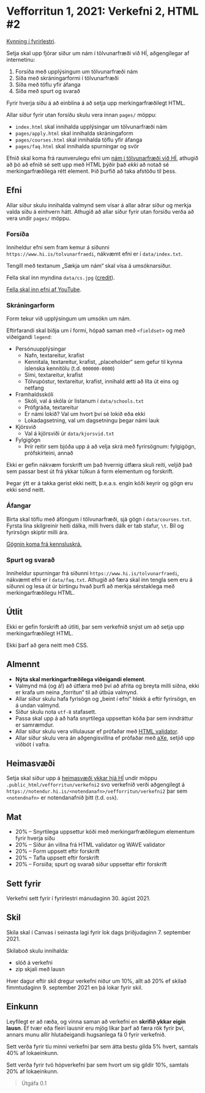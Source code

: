 
# Vefforritun 1, 2021: Verkefni 2, HTML #2

[Kynning í fyrirlestri](https://youtu.be/qyQ5S3cry1E).

Setja skal upp fjórar síður um nám í tölvunarfræði við HÍ, aðgengilegar af internetinu:

1. Forsíða með upplýsingum um tölvunarfræði nám
2. Síða með skráningarformi í tölvunarfræði
3. Síða með töflu yfir áfanga
4. Síða með spurt og svarað

Fyrir hverja síðu á að einblína á að setja upp merkingarfræðilegt HTML.

Allar síður fyrir utan forsíðu skulu vera innan `pages/` möppu:

* `index.html` skal innihalda upplýsingar um tölvunarfræði nám
* `pages/apply.html` skal innihalda skráningaform
* `pages/courses.html` skal innihalda töflu yfir áfanga
* `pages/faq.html` skal innihalda spurningar og svör

Efnið skal koma frá raunverulegu efni um [nám í tölvunarfræði við HÍ](https://www.hi.is/tolvunarfraedi), athugið að þó að efnið sé sett upp með HTML þýðir það _ekki_ að notað sé merkingarfræðilega rétt element. Þið þurfið að taka afstöðu til þess.

## Efni

Allar síður skulu innihalda valmynd sem vísar á allar aðrar síður og merkja valda síðu á einhvern hátt. Athugið að allar síður fyrir utan forsíðu verða að vera undir `pages/` möppu.

### Forsíða

Inniheldur efni sem fram kemur á síðunni `https://www.hi.is/tolvunarfraedi`, nákvæmt efni er í `data/index.txt`.

Tengill með textanum „Sækja um nám“ skal vísa á umsóknarsíður.

Fella skal inn myndina `data/cs.jpg`
([credit](https://unsplash.com/photos/hbb6GkG6p9M)).

[Fella skal inn efni af YouTube](https://www.youtube.com/watch?v=v2Em6HmlBRU).

### Skráningarform

Form tekur við upplýsingum um umsókn um nám.

Eftirfarandi skal biðja um í formi, hópað saman með `<fieldset>` og með viðeigandi `legend`:

* Persónuupplýsingar
  * Nafn, textareitur, krafist
  * Kennitala, textareitur, krafist, „placeholder“ sem gefur til kynna íslenska kennitölu (t.d. `000000-0000`)
  * Sími, textareitur, krafist
  * Tölvupóstur, textareitur, krafist, innihald ætti að líta út eins og netfang
* Framhaldsskóli
  * Skóli, val á skóla úr listanum í `data/schools.txt`
  * Prófgráða, textareitur
  * Er námi lokið? Val um hvort því sé lokið eða ekki
  * Lokadagsetning, val um dagsetningu þegar námi lauk
* Kjörsvið
  * Val á kjörsviði úr `data/kjorsvid.txt`
* Fylgigögn
  * Þrír reitir sem bjóða upp á að velja skrá með fyrirsögnum: fylgigögn, prófskírteini, annað

Ekki er gefin nákvæm forskrift um það hvernig útfæra skuli reiti, veljið það sem passar best út frá ykkar túlkun á form elementum og forskrift.

Þegar ýtt er á takka gerist ekki neitt, þ.e.a.s. engin kóði keyrir og gögn eru ekki send neitt.

### Áfangar

Birta skal töflu með áföngum í tölvunarfræði, sjá gögn í `data/courses.txt`. Fyrsta lína skilgreinir heiti dálka, milli hvers dálk er tab stafur, `\t`. Bil og fyrirsögn skiptir milli ára.

[Gögnin koma frá kennsluskrá.](https://ugla.hi.is/kennsluskra/index.php?tab=nam&chapter=namsleid&id=080713_20216&kennsluar=2021)

### Spurt og svarað

Inniheldur spurningar frá síðunni `https://www.hi.is/tolvunarfraedi`, nákvæmt efni er í `data/faq.txt`. Athugið að færa skal inn tengla sem eru á síðunni og lesa út úr birtingu hvað þurfi að merkja sérstaklega með merkingarfræðilegu HTML.

## Útlit

Ekki er gefin forskrift að útliti, þar sem verkefnið snýst um að setja upp merkingarfræðilegt HTML.

Ekki þarf að gera neitt með CSS.

## Almennt

* **Nýta skal merkingarfræðilega viðeigandi element**.
* Valmynd má (og á!) að útfæra með því að afrita og breyta milli síðna, ekki er krafa um neina „forritun“ til að útbúa valmynd.
* Allar síður skulu hafa fyrisögn og „beint í efni“ hlekk á eftir fyrirsögn, en á undan valmynd.
* Síður skulu nota `utf-8` stafasett.
* Passa skal upp á að hafa snyrtilega uppsettan kóða þar sem inndráttur er samræmdur.
* Allar síður skulu vera villulausar ef prófaðar með [HTML validator](https://validator.w3.org/).
* Allar síður skulu vera án aðgengisvillna ef prófaðar með [aXe](https://www.deque.com/axe/), setjið upp viðbót í vafra.

## Heimasvæði

Setja skal síður upp á [heimasvæði ykkar hjá HÍ](https://uts.hi.is/node/155) undir möppu `.public_html/vefforritun/verkefni2` svo verkefnið verði aðgengilegt á `https://notendur.hi.is/<notendanafn>/vefforritun/verkefni2` þar sem `<notendnafn>` er notendanafnið þitt (t.d. `osk`).

## Mat

* 20% – Snyrtilega uppsettur kóði með merkingarfræðilegum elementum fyrir hverja síðu
* 20% – Síður án villna frá HTML validator og WAVE validator
* 20% – Form uppsett eftir forskrift
* 20% – Tafla uppsett eftir forskrift
* 20% – Forsíða; spurt og svarað síður uppsettar eftir forskrift

## Sett fyrir

Verkefni sett fyrir í fyrirlestri mánudaginn 30. ágúst 2021.

## Skil

Skila skal í Canvas í seinasta lagi fyrir lok dags þriðjudaginn 7. september 2021.

Skilaboð skulu innihalda:

* slóð á verkefni
* zip skjali með lausn

Hver dagur eftir skil dregur verkefni niður um 10%, allt að 20% ef skilað fimmtudaginn 9. september 2021 en þá lokar fyrir skil.

## Einkunn

Leyfilegt er að ræða, og vinna saman að verkefni en **skrifið ykkar eigin lausn**. Ef tvær eða fleiri lausnir eru mjög líkar þarf að færa rök fyrir því, annars munu allir hlutaðeigandi hugsanlega fá 0 fyrir verkefnið.

Sett verða fyrir tíu minni verkefni þar sem átta bestu gilda 5% hvert, samtals 40% af lokaeinkunn.

Sett verða fyrir tvö hópverkefni þar sem hvort um sig gildir 10%, samtals 20% af lokaeinkunn.

> Útgáfa 0.1
